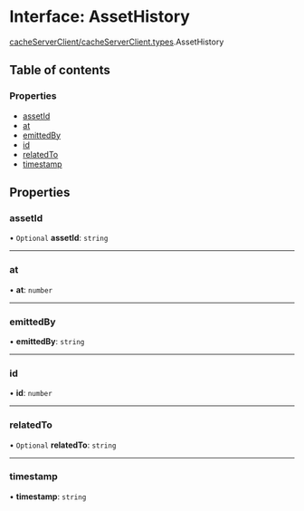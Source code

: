 # Interface: AssetHistory

[cacheServerClient/cacheServerClient.types](../modules/cacheServerClient_cacheServerClient_types.md).AssetHistory

## Table of contents

### Properties

- [assetId](cacheServerClient_cacheServerClient_types.AssetHistory.md#assetid)
- [at](cacheServerClient_cacheServerClient_types.AssetHistory.md#at)
- [emittedBy](cacheServerClient_cacheServerClient_types.AssetHistory.md#emittedby)
- [id](cacheServerClient_cacheServerClient_types.AssetHistory.md#id)
- [relatedTo](cacheServerClient_cacheServerClient_types.AssetHistory.md#relatedto)
- [timestamp](cacheServerClient_cacheServerClient_types.AssetHistory.md#timestamp)

## Properties

### assetId

• `Optional` **assetId**: `string`

___

### at

• **at**: `number`

___

### emittedBy

• **emittedBy**: `string`

___

### id

• **id**: `number`

___

### relatedTo

• `Optional` **relatedTo**: `string`

___

### timestamp

• **timestamp**: `string`
